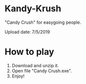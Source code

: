 # Kandy-Krush
"Candy Crush" for easygoing people.

Upload date: 7/5/2019

# How to play
1. Download and unzip it.
2. Open file "Candy Crush.exe".
3. Enjoy!



